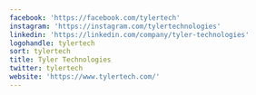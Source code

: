 ```yaml
---
facebook: 'https://facebook.com/tylertech'
instagram: 'https://instagram.com/tylertechnologies'
linkedin: 'https://linkedin.com/company/tyler-technologies'
logohandle: tylertech
sort: tylertech
title: Tyler Technologies
twitter: tylertech
website: 'https://www.tylertech.com/'
---
```

